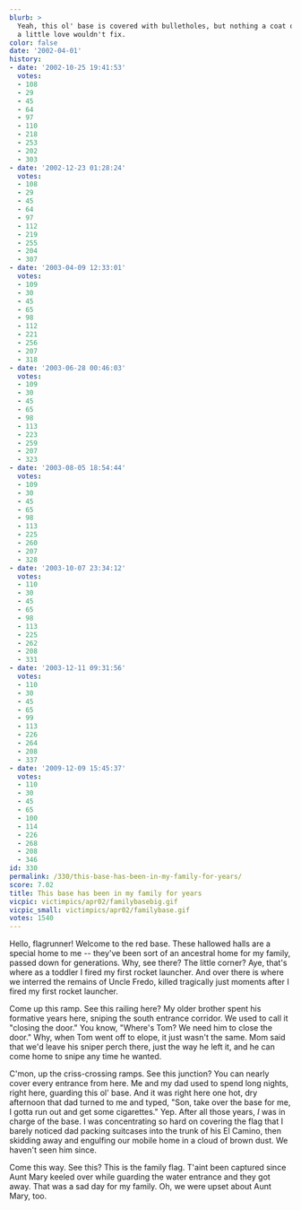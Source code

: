 ```yaml
---
blurb: >
  Yeah, this ol' base is covered with bulletholes, but nothing a coat of paint and
  a little love wouldn't fix.
color: false
date: '2002-04-01'
history:
- date: '2002-10-25 19:41:53'
  votes:
  - 108
  - 29
  - 45
  - 64
  - 97
  - 110
  - 218
  - 253
  - 202
  - 303
- date: '2002-12-23 01:28:24'
  votes:
  - 108
  - 29
  - 45
  - 64
  - 97
  - 112
  - 219
  - 255
  - 204
  - 307
- date: '2003-04-09 12:33:01'
  votes:
  - 109
  - 30
  - 45
  - 65
  - 98
  - 112
  - 221
  - 256
  - 207
  - 318
- date: '2003-06-28 00:46:03'
  votes:
  - 109
  - 30
  - 45
  - 65
  - 98
  - 113
  - 223
  - 259
  - 207
  - 323
- date: '2003-08-05 18:54:44'
  votes:
  - 109
  - 30
  - 45
  - 65
  - 98
  - 113
  - 225
  - 260
  - 207
  - 328
- date: '2003-10-07 23:34:12'
  votes:
  - 110
  - 30
  - 45
  - 65
  - 98
  - 113
  - 225
  - 262
  - 208
  - 331
- date: '2003-12-11 09:31:56'
  votes:
  - 110
  - 30
  - 45
  - 65
  - 99
  - 113
  - 226
  - 264
  - 208
  - 337
- date: '2009-12-09 15:45:37'
  votes:
  - 110
  - 30
  - 45
  - 65
  - 100
  - 114
  - 226
  - 268
  - 208
  - 346
id: 330
permalink: /330/this-base-has-been-in-my-family-for-years/
score: 7.02
title: This base has been in my family for years
vicpic: victimpics/apr02/familybasebig.gif
vicpic_small: victimpics/apr02/familybase.gif
votes: 1540
---
```


Hello, flagrunner! Welcome to the red base. These hallowed halls are a
special home to me -- they've been sort of an ancestral home for my
family, passed down for generations. Why, see there? The little corner?
Aye, that's where as a toddler I fired my first rocket launcher. And
over there is where we interred the remains of Uncle Fredo, killed
tragically just moments after I fired my first rocket launcher.

Come up this ramp. See this railing here? My older brother spent his
formative years here, sniping the south entrance corridor. We used to
call it "closing the door." You know, "Where's Tom? We need him to close
the door." Why, when Tom went off to elope, it just wasn't the same. Mom
said that we'd leave his sniper perch there, just the way he left it,
and he can come home to snipe any time he wanted.

C'mon, up the criss-crossing ramps. See this junction? You can nearly
cover every entrance from here. Me and my dad used to spend long nights,
right here, guarding this ol' base. And it was right here one hot, dry
afternoon that dad turned to me and typed, "Son, take over the base for
me, I gotta run out and get some cigarettes." Yep. After all those
years, *I* was in charge of the base. I was concentrating so hard on
covering the flag that I barely noticed dad packing suitcases into the
trunk of his El Camino, then skidding away and engulfing our mobile home
in a cloud of brown dust. We haven't seen him since.

Come this way. See this? This is the family flag. T'aint been captured
since Aunt Mary keeled over while guarding the water entrance and they
got away. That was a sad day for my family. Oh, we were upset about Aunt
Mary, too.